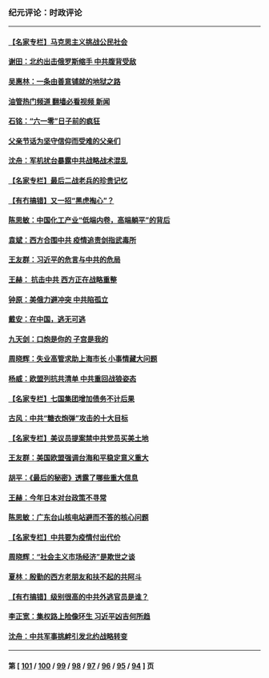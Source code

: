 ### 纪元评论：时政评论
---
#### [【名家专栏】马克思主义挑战公民社会](../../pages/nsc1025/n13031199.md?06190330) 
#### [谢田：北约出击俄罗斯缩手 中共腹背受敌](../../pages/nsc1025/n13029663.md?06190330) 
#### [吴惠林：一条由善意铺就的地狱之路](../../pages/nsc1025/n13029751.md?06190330) 
#### [油管热门频道 翻墙必看视频 新闻](ok?06190330)
#### [石铭：“六一零”日子前的疯狂](../../pages/nsc1025/n13030050.md?06190330) 
#### [父亲节话为坚守信仰而受难的父亲们](../../pages/nsc1025/n13029990.md?06190330) 
#### [沈舟：军机扰台暴露中共战略战术混乱](../../pages/nsc1025/n13029645.md?06190330) 
#### [【名家专栏】最后二战老兵的珍贵记忆](../../pages/nsc1025/n13028767.md?06190330) 
#### [【有冇搞错】又一招“黑虎掏心”？](../../pages/nsc1025/n13028039.md?06190330) 
#### [陈思敏：中国化工产业“低端内卷，高端躺平”的背后](../../pages/nsc1025/n13028377.md?06190330) 
#### [袁斌：西方合围中共 疫情追责剑指武毒所](../../pages/nsc1025/n13028059.md?06190330) 
#### [王友群：习近平的危言与中共的危局](../../pages/nsc1025/n13026959.md?06190330) 
#### [王赫： 抗击中共 西方正在战略重整](../../pages/nsc1025/n13027294.md?06190330) 
#### [钟原：美俄力避冲突 中共陷孤立](../../pages/nsc1025/n13027325.md?06190330) 
#### [戴安：在中国，逃无可逃](../../pages/nsc1025/n13027569.md?06190330) 
#### [九天剑：口炮是你的 子宫是我的](../../pages/nsc1025/n13027183.md?06190330) 
#### [周晓辉：失业高管求助上海市长 小事情藏大问题](../../pages/nsc1025/n13026739.md?06190330) 
#### [杨威：欧盟列抗共清单 中共重回战狼姿态](../../pages/nsc1025/n13026702.md?06190330) 
#### [【名家专栏】七国集团增加债务不计后果](../../pages/nsc1025/n13026045.md?06190330) 
#### [古风：中共“糖衣炮弹”攻击的十大目标](../../pages/nsc1025/n13025677.md?06190330) 
#### [【名家专栏】美议员提案禁中共党员买美土地](../../pages/nsc1025/n13026121.md?06190330) 
#### [王友群：美国欧盟强调台海和平稳定意义重大](../../pages/nsc1025/n13024403.md?06190330) 
#### [胡平：《最后的秘密》透露了哪些重大信息](../../pages/nsc1025/n13024943.md?06190330) 
#### [王赫：今年日本对台政策不寻常](../../pages/nsc1025/n13024586.md?06190330) 
#### [陈思敏：广东台山核电站避而不答的核心问题](../../pages/nsc1025/n13024547.md?06190330) 
#### [【名家专栏】中共要为疫情付出代价](../../pages/nsc1025/n13023667.md?06190330) 
#### [周晓辉：“社会主义市场经济”是欺世之谈](../../pages/nsc1025/n13024090.md?06190330) 
#### [夏林：殷勤的西方老朋友和扶不起的共阿斗](../../pages/nsc1025/n13023916.md?06190330) 
#### [【有冇搞错】级别很高的中共外逃官员是谁？](../../pages/nsc1025/n13022946.md?06190330) 
#### [李正宽：集权路上险像环生 习近平凶吉何所趋](../../pages/nsc1025/n13022904.md?06190330) 
#### [沈舟：中共军事挑衅引发北约战略转变](../../pages/nsc1025/n13022296.md?06190330) 

---
#### 第 [ [101](./101.md?06190330) / [100](./100.md?06190330) / [99](./99.md?06190330) / [98](./98.md?06190330) / [97](./97.md?06190330) / [96](./96.md?06190330) / [95](./95.md?06190330) / [94](./94.md?06190330) ] 页

